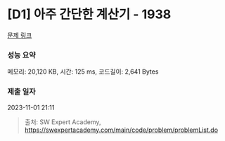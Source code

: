 # [D1] 아주 간단한 계산기 - 1938 

[문제 링크](https://swexpertacademy.com/main/code/problem/problemDetail.do?contestProbId=AV5PjsYKAMIDFAUq) 

### 성능 요약

메모리: 20,120 KB, 시간: 125 ms, 코드길이: 2,641 Bytes

### 제출 일자

2023-11-01 21:11



> 출처: SW Expert Academy, https://swexpertacademy.com/main/code/problem/problemList.do
